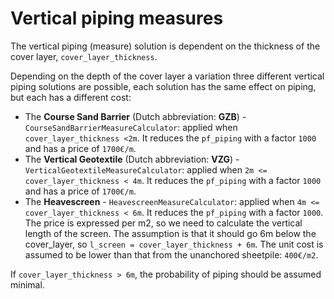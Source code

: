 # Vertical piping measures

The vertical piping (measure) solution is dependent on the thickness of the cover layer, `cover_layer_thickness`.

Depending on the depth of the cover layer a variation three different vertical piping solutions are possible, each solution has the same effect on piping, but each has a different cost:

- The __Course Sand Barrier__ (Dutch abbreviation: __GZB__) - `CourseSandBarrierMeasureCalculator`: applied when `cover_layer_thickness <2m`. It reduces the `pf_piping` with a factor `1000` and has a price of `1700€/m`.
- The __Vertical Geotextile__ (Dutch abbreviation: __VZG__) - `VerticalGeotextileMeasureCalculator`: applied when `2m <= cover_layer_thickness < 4m`. It reduces the `pf_piping` with a factor `1000` and has a price of `1700€/m`.
- The __Heavescreen__ - `HeavescreenMeasureCalculator`: applied when `4m <= cover_layer_thickness < 6m`. It reduces the `pf_piping` with a factor `1000`. The price is expressed per m2, so we need to calculate the vertical length of the screen. The assumption is that it should go 6m below the cover_layer, so `l_screen = cover_layer_thickness + 6m`. The unit cost is assumed to be lower than that from the unanchored sheetpile: `400€/m2`.

If `cover_layer_thickness > 6m`, the probability of piping should be assumed minimal.